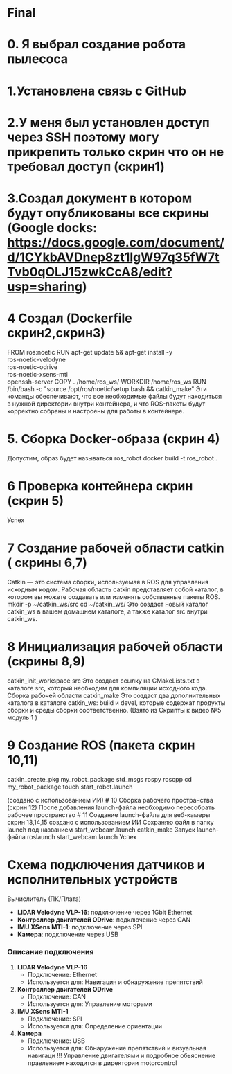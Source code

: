 # Final
# 0. Я выбрал создание робота пылесоса
# 1.Установлена связь с GitHub
# 2.У меня был установлен доступ через SSH поэтому могу прикрепить только скрин что он не требовал доступ (скрин1)
# 3.Создал документ в котором будут опубликованы все скрины (Google docks: https://docs.google.com/document/d/1CYkbAVDnep8zt1lgW97q35fW7tTvb0qOLJ15zwkCcA8/edit?usp=sharing)
# 4 Создал (Dockerfile скрин2,скрин3)
FROM ros:noetic
RUN apt-get update && apt-get install -y \
ros-noetic-velodyne \
ros-noetic-odrive \
ros-noetic-xsens-mti \
openssh-server
COPY . /home/ros_ws/
WORKDIR /home/ros_ws
RUN /bin/bash -c "source /opt/ros/noetic/setup.bash && catkin_make"
Эти команды обеспечивают, что все необходимые файлы будут находиться в нужной директории внутри контейнера, и что ROS-пакеты будут корректно собраны и настроены для работы в контейнере.
# 5. Сборка Docker-образа (скрин 4)
Допустим, образ будет называться ros_robot
docker build -t ros_robot .
# 6 Проверка контейнера скрин (скрин 5)
Успех
# 7 Создание рабочей области catkin ( скрины 6,7)
Catkin — это система сборки, используемая в ROS для управления исходным кодом.
Рабочая область catkin представляет собой каталог, в котором вы можете создавать
или изменять собственные пакеты ROS.
mkdir -p ~/catkin_ws/src
cd ~/catkin_ws/
Это создаст новый каталог catkin_ws в вашем домашнем каталоге, а также каталог src
внутри catkin_ws.
# 8 Инициализация рабочей области (скрины 8,9) 
catkin_init_workspace src
Это создаст ссылку на CMakeLists.txt в каталоге src, который необходим для
компиляции исходного кода.
Сборка рабочей области
catkin_make
Это создаст два дополнительных каталога в каталоге catkin_ws: build и devel,
которые содержат продукты сборки и среды сборки соответственно. (Взято из Скрипты к видео №5 модуль 1 ) 
# 9 Создание ROS (пакета скрин 10,11)
catkin_create_pkg my_robot_package std_msgs rospy roscpp
cd my_robot_package
touch start_robot.launch
<launch>
  <!-- Узел для работы с Velodyne LIDAR -->
  <node pkg="velodyne_driver" type="velodyne_node" name="velodyne_node" output="screen"/>
  
  <!-- Узел для работы с ODrive контроллерами -->
  <node pkg="odrive_ros" type="odrive_node" name="odrive_node" output="screen"/>
  
  <!-- Узел для работы с XSens IMU -->
  <node pkg="xsens_driver" type="xsens_node" name="xsens_node" output="screen"/>
</launch> (создано с использованием ИИ)
# 10 Сборка рабочего пространства (скрин 12)
После добавления launch-файла необходимо пересобрать рабочее пространство
# 11 Создание launch-файла для веб-камеры скрин 13,14,15
<launch>
  <!-- Узел для работы с веб-камерой -->
  <node pkg="usb_cam" type="usb_cam_node" name="usb_cam" output="screen"/>
  
  <!-- Узел для запуска rviz -->
  <node pkg="rviz" type="rviz" name="rviz" output="screen">
    <arg name="config" default="$(find usb_cam)/rviz/camera_config.rviz"/>
  </node>
</launch>
создано с использованием ИИ
Сохраняю файл в папку launch под названием start_webcam.launch
catkin_make
Запуск launch-файла 
roslaunch start_webcam.launch
Успех 


# Схема подключения датчиков и исполнительных устройств

Вычислитель (ПК/Плата)
- **LIDAR Velodyne VLP-16**: подключение через 1Gbit Ethernet
- **Контроллер двигателей ODrive**: подключение через CAN
- **IMU XSens MTI-1**: подключение через SPI
- **Камера**: подключение через USB

### Описание подключения
1. **LIDAR Velodyne VLP-16**
   - Подключение: Ethernet
   - Используется для: Навигация и обнаружение препятствий
2. **Контроллер двигателей ODrive**
   - Подключение: CAN
   - Используется для: Управление моторами
3. **IMU XSens MTI-1**
   - Подключение: SPI
   - Используется для: Определение ориентации
4. **Камера**
   - Подключение: USB
   - Используется для: Обнаружение препятствий и визуальная навигаци
!!!  Управление двигателями и подробное обьяснение правлением находится в директории motorcontrol 
